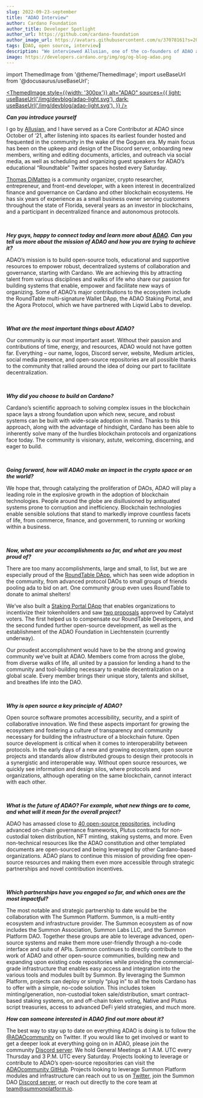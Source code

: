 ```yaml
---
slug: 2022-09-23-september
title: "ADAO Interview"
author: Cardano Foundation
author_title: Developer Spotlight
author_url: https://github.com/cardano-foundation
author_image_url: https://avatars.githubusercontent.com/u/37078161?s=200&v=4
tags: [DAO, open source, interview]
description: "We interviewed Allusian, one of the co-founders of ADAO about various projects the ADAO community is building and how they contribute to the Cardano ecosystem."
image: https://developers.cardano.org/img/og/og-blog-adao.png
---
```


import ThemedImage from '@theme/ThemedImage';
import useBaseUrl from '@docusaurus/useBaseUrl';

 [<ThemedImage
style={{width: '300px'}}
alt="ADAO"
sources={{
    light: useBaseUrl('/img/devblog/adao-light.svg'),
    dark: useBaseUrl('/img/devblog/adao-light.svg'),
  }}
/>](https://www.theadao.io/)

**_Can you introduce yourself_**

I go by [Allusian](https://twitter.com/allusian1), and I have served as a Core Contributor at ADAO since October of ‘21, after listening into spaces its earliest founder hosted and frequented in the community in the wake of the Goguen era. My main focus has been on the upkeep and design of the Discord server, onboarding new members, writing and editing documents, articles, and outreach via social media, as well as scheduling and organizing guest speakers for ADAO’s educational “Roundtable” Twitter spaces hosted every Saturday.

[Thomas DiMatteo](https://twitter.com/Welikethetrees) is a community organizer, crypto researcher, entrepreneur, and front-end developer, with a  keen interest in decentralized finance and governance on Cardano and other blockchain ecosystems. He has six years of experience as a small business owner serving customers throughout the state of Florida, several years as an investor in blockchains, and a participant in decentralized finance and autonomous protocols.


<br />

**_Hey guys, happy to connect today and learn more about [ADAO](https://www.theadao.io/). Can you tell us more about the mission of ADAO and how you are trying to achieve it?_**

ADAO’s mission is to build open-source tools, educational and supportive resources to empower robust, decentralized systems of collaboration and governance, starting with Cardano. We are achieving this by attracting talent from various disciplines and walks of life who share our passion for building systems that enable, empower and facilitate new ways of organizing. Some of ADAO’s major contributions to the ecosystem include the RoundTable multi-signature Wallet DApp, the ADAO Staking Portal, and the Agora Protocol, which we have partnered with Liqwid Labs to develop.

<!-- truncate -->
<br />

**_What are the most important things about ADAO?_**

Our community is our most important asset. Without their passion and contributions of time, energy, and resources, ADAO would not have gotten far. Everything – our name, logos, Discord server, website, Medium articles, social media presence, and open-source repositories are all possible thanks to the community that rallied around the idea of doing our part to facilitate decentralization.


<br />

**_Why did you choose to build on Cardano?_**

Cardano’s scientific approach to solving complex issues in the blockchain space lays a strong foundation upon which new, secure, and robust systems can be built with wide-scale adoption in mind. Thanks to this approach, along with the advantage of hindsight, Cardano has been able to inherently solve many of the hurdles blockchain protocols and organizations face today.  The community is visionary, astute, welcoming, discerning, and eager to build.


<br />

**_Going forward, how will ADAO make an impact in the crypto space or on the world?_**

We hope that, through catalyzing the proliferation of DAOs, ADAO will play a leading role in the explosive growth in the adoption of blockchain technologies. People around the globe are disillusioned by antiquated systems prone to corruption and inefficiency. Blockchain technologies enable sensible solutions that stand to markedly improve countless facets of life, from commerce, finance, and government, to running or working within a business.


<br />

**_Now, what are your accomplishments so far, and what are you most proud of?_**

There are too many accomplishments, large and small, to list, but we are especially proud of the [RoundTable DApp](https://roundtable.adaodapp.xyz/), which has seen wide adoption in the community, from advanced protocol DAOs to small groups of friends pooling ada to bid on art. One community group even uses RoundTable to donate to animal shelters!

We’ve also built a [Staking Portal DApp](https://staking.adaodapp.xyz/) that enables organizations to incentivize their tokenholders and saw [two proposals](https://www.lidonation.com/en/project-catalyst/group/adao) approved by Catalyst voters. The first helped us to compensate our RoundTable Developers, and the second funded further open-source development, as well as the establishment of the ADAO Foundation in Liechtenstein (currently underway).

Our proudest accomplishment would have to be the strong and growing community we’ve built at ADAO. Members come from across the globe, from diverse walks of life, all united by a passion for lending a hand to the community and tool-building necessary to enable decentralization on a global scale. Every member brings their unique story, talents and skillset, and breathes life into the DAO.


<br />

**_Why is open source a key principle of ADAO?_**

Open source software promotes accessibility, security, and a spirit of collaborative innovation. We find these aspects important for growing the ecosystem and fostering a culture of transparency and community necessary for building the infrastructure of a blockchain future. Open source development is critical when it comes to interoperability between protocols. In the early days of a new and growing ecosystem, open source projects and standards allow distributed groups to design their protocols in a synergistic and interoperable way. Without open source resources, we quickly see information and design silos, where protocols and organizations, although operating on the same blockchain, cannot interact with each other. 


<br />

**_What is the future of ADAO? For example, what new things are to come, and what will it mean for the overall project?_**

ADAO has amassed close to [40 open-source repositories](https://github.com/orgs/ADAOcommunity/repositories), including advanced on-chain governance frameworks, Plutus contracts for non-custodial token distribution, NFT minting, staking systems, and more. Even non-technical resources like the ADAO constitution and other templated documents are open-sourced and being leveraged by other Cardano-based organizations. ADAO plans to continue this mission of providing free open-source resources and making them even more accessible through strategic partnerships and novel contribution incentives.


<br />

**_Which partnerships have you engaged so far, and which ones are the most impactful?_**

The most notable and strategic partnership to date would be the collaboration with The Summon Platform. Summon, is a multi-entity ecosystem and infrastructure provider. The Summon ecosystem as of now includes the Summon Association, Summon Labs LLC, and the Summon Platform DAO. Together these groups are able to leverage advanced, open-source systems and make them more user-friendly through a no-code interface and suite of APIs. Summon continues to directly contribute to the work of ADAO and other open-source communities, building new and expanding upon existing code repositories while providing the commercial-grade infrastructure that enables easy access and integration into the various tools and modules built by Summon. By leveraging the Summon Platform, projects can deploy or simply “plug in” to all the tools Cardano has to offer with a simple, no-code solution. This includes token minting/generation, non-custodial token sale/distribution, smart contract-based staking systems, on and off-chain token voting, Native and Plutus script treasuries, access to advanced DeFi yield strategies, and much more.  

**_How can someone interested in ADAO find out more about it?_**

The best way to stay up to date on everything ADAO is doing is to follow the [@ADAOcommunity](https://twitter.com/ADAOcommunity) on Twitter. If you would like to get involved or want to get a deeper look at everything going on in ADAO, please join the community [Discord server](https://discord.gg/pYwXkygtBa). We hold General Meetings at 1 A.M. UTC every Thursday and 3 P.M. UTC every Saturday. Projects looking to leverage or contribute to ADAO’s open-source repositories can visit the [ADAOcommunity GitHub](https://github.com/ADAOcommunity). Projects looking to leverage Summon Platform modules and infrastructure can reach out to us on [Twitter](https://twitter.com/SummonPlatform?s=20&t=1tOSgYAY28_3pKdBCn7S_A), join the Summon DAO [Discord server](https://discord.gg/EkHDSvjggb), or reach out directly to the core team at team@summonplatform.io.
